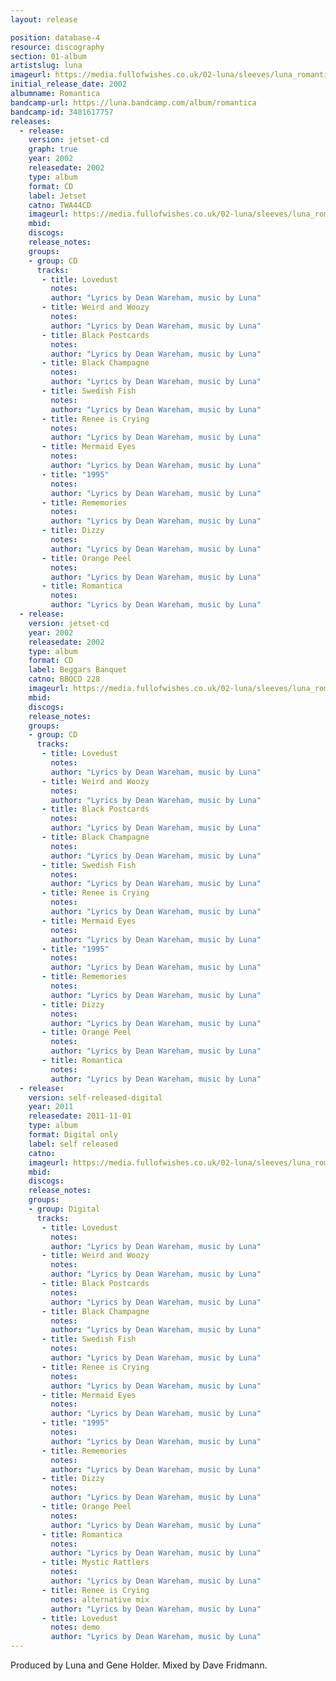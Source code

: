 ```yaml
---
layout: release

position: database-4
resource: discography
section: 01-album
artistslug: luna
imageurl: https://media.fullofwishes.co.uk/02-luna/sleeves/luna_romantica.jpg
initial_release_date: 2002
albumname: Romantica
bandcamp-url: https://luna.bandcamp.com/album/romantica
bandcamp-id: 3481617757
releases:
  - release:
    version: jetset-cd
    graph: true
    year: 2002
    releasedate: 2002
    type: album
    format: CD
    label: Jetset
    catno: TWA44CD
    imageurl: https://media.fullofwishes.co.uk/02-luna/sleeves/luna_romantica.jpg
    mbid:
    discogs:
    release_notes:
    groups:
    - group: CD
      tracks:
       - title: Lovedust
         notes:
         author: "Lyrics by Dean Wareham, music by Luna"
       - title: Weird and Woozy
         notes:
         author: "Lyrics by Dean Wareham, music by Luna"
       - title: Black Postcards
         notes:
         author: "Lyrics by Dean Wareham, music by Luna"
       - title: Black Champagne
         notes:
         author: "Lyrics by Dean Wareham, music by Luna"
       - title: Swedish Fish
         notes:
         author: "Lyrics by Dean Wareham, music by Luna"
       - title: Renee is Crying
         notes:
         author: "Lyrics by Dean Wareham, music by Luna"
       - title: Mermaid Eyes
         notes:
         author: "Lyrics by Dean Wareham, music by Luna"
       - title: "1995"
         notes:
         author: "Lyrics by Dean Wareham, music by Luna"
       - title: Rememories
         notes:
         author: "Lyrics by Dean Wareham, music by Luna"
       - title: Dizzy
         notes:
         author: "Lyrics by Dean Wareham, music by Luna"
       - title: Orange Peel
         notes:
         author: "Lyrics by Dean Wareham, music by Luna"
       - title: Romantica
         notes:
         author: "Lyrics by Dean Wareham, music by Luna"
  - release:
    version: jetset-cd
    year: 2002
    releasedate: 2002
    type: album
    format: CD
    label: Beggars Banquet
    catno: BBQCD 228
    imageurl: https://media.fullofwishes.co.uk/02-luna/sleeves/luna_romantica.jpg
    mbid:
    discogs:
    release_notes:
    groups:
    - group: CD
      tracks:
       - title: Lovedust
         notes:
         author: "Lyrics by Dean Wareham, music by Luna"
       - title: Weird and Woozy
         notes:
         author: "Lyrics by Dean Wareham, music by Luna"
       - title: Black Postcards
         notes:
         author: "Lyrics by Dean Wareham, music by Luna"
       - title: Black Champagne
         notes:
         author: "Lyrics by Dean Wareham, music by Luna"
       - title: Swedish Fish
         notes:
         author: "Lyrics by Dean Wareham, music by Luna"
       - title: Renee is Crying
         notes:
         author: "Lyrics by Dean Wareham, music by Luna"
       - title: Mermaid Eyes
         notes:
         author: "Lyrics by Dean Wareham, music by Luna"
       - title: "1995"
         notes:
         author: "Lyrics by Dean Wareham, music by Luna"
       - title: Rememories
         notes:
         author: "Lyrics by Dean Wareham, music by Luna"
       - title: Dizzy
         notes:
         author: "Lyrics by Dean Wareham, music by Luna"
       - title: Orange Peel
         notes:
         author: "Lyrics by Dean Wareham, music by Luna"
       - title: Romantica
         notes:
         author: "Lyrics by Dean Wareham, music by Luna"
  - release:
    version: self-released-digital
    year: 2011
    releasedate: 2011-11-01
    type: album
    format: Digital only
    label: self released
    catno:
    imageurl: https://media.fullofwishes.co.uk/02-luna/sleeves/luna_romantica.jpg
    mbid:
    discogs:
    release_notes:
    groups:
    - group: Digital
      tracks:
       - title: Lovedust
         notes:
         author: "Lyrics by Dean Wareham, music by Luna"
       - title: Weird and Woozy
         notes:
         author: "Lyrics by Dean Wareham, music by Luna"
       - title: Black Postcards
         notes:
         author: "Lyrics by Dean Wareham, music by Luna"
       - title: Black Champagne
         notes:
         author: "Lyrics by Dean Wareham, music by Luna"
       - title: Swedish Fish
         notes:
         author: "Lyrics by Dean Wareham, music by Luna"
       - title: Renee is Crying
         notes:
         author: "Lyrics by Dean Wareham, music by Luna"
       - title: Mermaid Eyes
         notes:
         author: "Lyrics by Dean Wareham, music by Luna"
       - title: "1995"
         notes:
         author: "Lyrics by Dean Wareham, music by Luna"
       - title: Rememories
         notes:
         author: "Lyrics by Dean Wareham, music by Luna"
       - title: Dizzy
         notes:
         author: "Lyrics by Dean Wareham, music by Luna"
       - title: Orange Peel
         notes:
         author: "Lyrics by Dean Wareham, music by Luna"
       - title: Romantica
         notes:
         author: "Lyrics by Dean Wareham, music by Luna"
       - title: Mystic Rattlers
         notes:
         author: "Lyrics by Dean Wareham, music by Luna"
       - title: Renee is Crying
         notes: alternative mix
         author: "Lyrics by Dean Wareham, music by Luna"
       - title: Lovedust
         notes: demo
         author: "Lyrics by Dean Wareham, music by Luna"
---
```

Produced by Luna and Gene Holder.
Mixed by Dave Fridmann.
